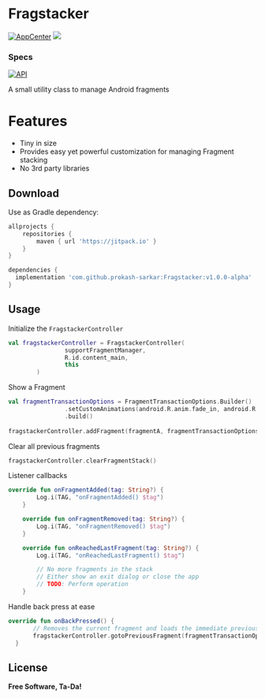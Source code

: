 # Fragstacker

[![AppCenter](https://build.appcenter.ms/v0.1/apps/afac4c2a-25f3-4502-aa00-b9420ce250b4/branches/master/badge)](https://build.appcenter.ms/v0.1/apps/afac4c2a-25f3-4502-aa00-b9420ce250b4/branches/master/badge) [![](https://jitpack.io/v/prokash-sarkar/Fragstacker.svg)](https://jitpack.io/#prokash-sarkar/Fragstacker)

### Specs
[![API](https://img.shields.io/badge/API-15%2B-orange.svg?style=flat)](https://android-arsenal.com/api?level=16)

A small utility class to manage Android fragments 

# Features

  - Tiny in size
  - Provides easy yet powerful customization for managing Fragment stacking
  - No 3rd party libraries

## Download

Use as Gradle dependency:

```gradle
allprojects {
    repositories {
        maven { url 'https://jitpack.io' }
    }
}

dependencies {
  implementation 'com.github.prokash-sarkar:Fragstacker:v1.0.0-alpha'
}
```

## Usage

Initialize the ```FragstackerController```

``` kotlin
val fragstackerController = FragstackerController(
                supportFragmentManager,
                R.id.content_main,
                this
        )               
```

Show a Fragment 

``` kotlin
val fragmentTransactionOptions = FragmentTransactionOptions.Builder()
                .setCustomAnimations(android.R.anim.fade_in, android.R.anim.fade_out)
                .build()
                
fragstackerController.addFragment(fragmentA, fragmentTransactionOptions, false)               
```

Clear all previous fragments 

```Kotlin
fragstackerController.clearFragmentStack()
```

Listener callbacks

```Kotlin
override fun onFragmentAdded(tag: String?) {
        Log.i(TAG, "onFragmentAdded() $tag")
    }

    override fun onFragmentRemoved(tag: String?) {
        Log.i(TAG, "onFragmentRemoved() $tag")
    }

    override fun onReachedLastFragment(tag: String?) {
        Log.i(TAG, "onReachedLastFragment() $tag")

        // No more fragments in the stack
        // Either show an exit dialog or close the app
        // TODO: Perform operation
    }
```

Handle back press at ease

```Kotlin
override fun onBackPressed() {
       // Removes the current fragment and loads the immediate previous one from stack
       fragstackerController.gotoPreviousFragment(fragmentTransactionOptions)
  }
```

License
----

**Free Software, Ta-Da!**
